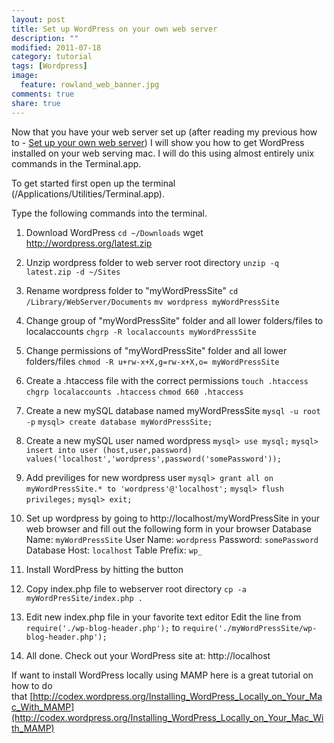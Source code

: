 ```yaml
---
layout: post
title: Set up WordPress on your own web server
description: ""
modified: 2011-07-18
category: tutorial
tags: [Wordpress]
image:
  feature: rowland_web_banner.jpg
comments: true
share: true
---
```


Now that you have your web server set up (after reading my previous how to - [Set up your own web server](http://www.rowlandoflaherty.com/posts/how-tos/set-up-your-own-web-server/)) I will show you how to get WordPress installed on your web serving mac. I will do this using almost entirely unix commands in the Terminal.app.<!-- more -->

To get started first open up the terminal (/Applications/Utilities/Terminal.app).

Type the following commands into the terminal.

1. Download WordPress
`cd ~/Downloads`
wget http://wordpress.org/latest.zip

2. Unzip wordpress folder to web server root directory
`unzip -q latest.zip -d ~/Sites`

3. Rename wordpress folder to "myWordPressSite"
`cd /Library/WebServer/Documents`
`mv wordpress myWordPressSite`

4. Change group of "myWordPressSite" folder and all lower folders/files to localaccounts
`chgrp -R localaccounts myWordPressSite`

5. Change permissions of "myWordPressSite" folder and all lower folders/files
`chmod -R u+rw-x+X,g=rw-x+X,o= myWordPressSite`

6. Create a .htaccess file with the correct permissions
`touch .htaccess`
`chgrp localaccounts .htaccess`
`chmod 660 .htaccess`

7. Create a new mySQL database named myWordPressSite
`mysql -u root -p`
`mysql> create database myWordPressSite;`

8. Create a new mySQL user named wordpress
`mysql> use mysql;`
`mysql> insert into user (host,user,password)`
`values('localhost','wordpress',password('somePassword'));`

9. Add previliges for new wordpress user
`mysql> grant all on myWordPressSite.* to 'wordpress'@'localhost';`
`mysql> flush privileges;`
`mysql> exit;`

10. Set up wordpress by going to http://localhost/myWordPressSite in your web browser and fill out the following form in your browser
Database Name: `myWordPressSite`
User Name: `wordpress`
Password: `somePassword`
Database Host: `localhost`
Table Prefix: `wp_`

11. Install WordPress by hitting the button

12. Copy index.php file to webserver root directory
`cp -a myWordPresSite/index.php .`

13. Edit new index.php file in your favorite text editor
Edit the line from
`require('./wp-blog-header.php');`
to
`require('./myWordPressSite/wp-blog-header.php');`

14. All done. Check out your WordPress site at: http://localhost

If want to install WordPress locally using MAMP here is a great tutorial on how to do that [http://codex.wordpress.org/Installing_WordPress_Locally_on_Your_Mac_With_MAMP](http://codex.wordpress.org/Installing_WordPress_Locally_on_Your_Mac_With_MAMP)
